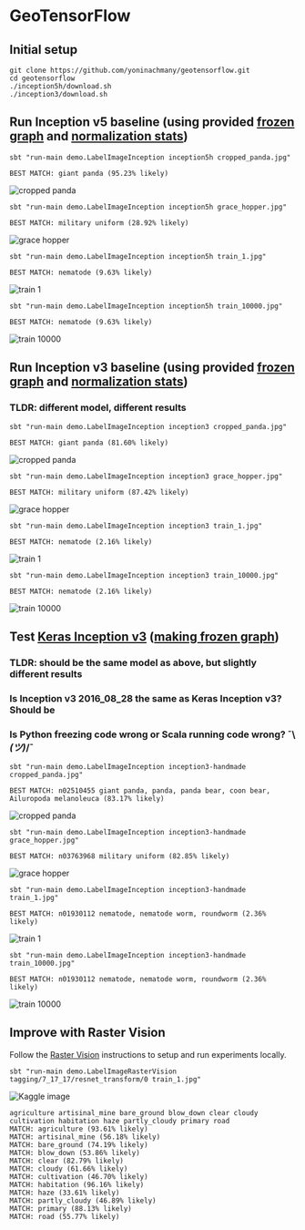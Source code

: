 GeoTensorFlow
=======================

## Initial setup

```console
git clone https://github.com/yoninachmany/geotensorflow.git
cd geotensorflow
./inception5h/download.sh
./inception3/download.sh
```

## Run Inception v5 baseline (using provided [frozen graph](https://github.com/tensorflow/tensorflow/blob/r1.2/tensorflow/java/src/main/java/org/tensorflow/examples/LabelImage.java#L37) and [normalization stats](https://github.com/tensorflow/tensorflow/blob/r1.2/tensorflow/java/src/main/java/org/tensorflow/examples/LabelImage.java#L85-L86))

```console
sbt "run-main demo.LabelImageInception inception5h cropped_panda.jpg"

BEST MATCH: giant panda (95.23% likely)
```

![cropped panda](cropped_panda.jpg)

```console
sbt "run-main demo.LabelImageInception inception5h grace_hopper.jpg"

BEST MATCH: military uniform (28.92% likely)
```

![grace hopper](grace_hopper.jpg)

```console
sbt "run-main demo.LabelImageInception inception5h train_1.jpg"

BEST MATCH: nematode (9.63% likely)
```

![train 1](train_1.jpg)

```console
sbt "run-main demo.LabelImageInception inception5h train_10000.jpg"

BEST MATCH: nematode (9.63% likely)
```

![train 10000](train_10000.jpg)

## Run Inception v3 baseline (using provided [frozen graph](https://www.tensorflow.org/tutorials/image_recognition#usage_with_the_c_api) and [normalization stats](https://github.com/tensorflow/tensorflow/blob/r1.2/tensorflow/java/src/main/java/org/tensorflow/examples/LabelImage.java#L85-L86))

### TLDR: different model, different results

```console
sbt "run-main demo.LabelImageInception inception3 cropped_panda.jpg"

BEST MATCH: giant panda (81.60% likely)
```

![cropped panda](cropped_panda.jpg)

```console
sbt "run-main demo.LabelImageInception inception3 grace_hopper.jpg"

BEST MATCH: military uniform (87.42% likely)
```

![grace hopper](grace_hopper.jpg)

```console
sbt "run-main demo.LabelImageInception inception3 train_1.jpg"

BEST MATCH: nematode (2.16% likely)
```

![train 1](train_1.jpg)

```console
sbt "run-main demo.LabelImageInception inception3 train_10000.jpg"

BEST MATCH: nematode (2.16% likely)
```

![train 10000](train_10000.jpg)

## Test [Keras Inception v3](https://keras.io/applications/#inceptionv3) ([making frozen graph](https://github.com/yoninachmany/geotensorflow/blob/master/inception3-homemade/Raster%2BVision%2Bmodel%2Bto%2BTensorFlow%2Bprotobuf.ipynb)) 

### TLDR: should be the same model as above, but slightly different results

### Is Inception v3 2016_08_28 the same as Keras Inception v3? Should be

### Is Python freezing code wrong or Scala running code wrong? ¯\\_(ツ)_/¯

```console
sbt "run-main demo.LabelImageInception inception3-handmade cropped_panda.jpg"

BEST MATCH: n02510455 giant panda, panda, panda bear, coon bear, Ailuropoda melanoleuca (83.17% likely)
```

![cropped panda](cropped_panda.jpg)

```console
sbt "run-main demo.LabelImageInception inception3-handmade grace_hopper.jpg"

BEST MATCH: n03763968 military uniform (82.85% likely)
```

![grace hopper](grace_hopper.jpg)

```console
sbt "run-main demo.LabelImageInception inception3-handmade train_1.jpg"

BEST MATCH: n01930112 nematode, nematode worm, roundworm (2.36% likely)
```

![train 1](train_1.jpg)

```console
sbt "run-main demo.LabelImageInception inception3-handmade train_10000.jpg"

BEST MATCH: n01930112 nematode, nematode worm, roundworm (2.36% likely)
```

![train 10000](train_10000.jpg)

## Improve with Raster Vision

Follow the [Raster Vision](https://github.com/azavea/raster-vision) instructions to setup and run experiments locally.

```console
sbt "run-main demo.LabelImageRasterVision tagging/7_17_17/resnet_transform/0 train_1.jpg"
```

![Kaggle image](train_1.jpg)

```
agriculture artisinal_mine bare_ground blow_down clear cloudy cultivation habitation haze partly_cloudy primary road 
MATCH: agriculture (93.61% likely)
MATCH: artisinal_mine (56.18% likely)
MATCH: bare_ground (74.19% likely)
MATCH: blow_down (53.86% likely)
MATCH: clear (82.79% likely)
MATCH: cloudy (61.66% likely)
MATCH: cultivation (46.70% likely)
MATCH: habitation (96.16% likely)
MATCH: haze (33.61% likely)
MATCH: partly_cloudy (46.89% likely)
MATCH: primary (88.13% likely)
MATCH: road (55.77% likely)
```
